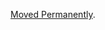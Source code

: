 <a href="/dubzzz/fast-check/tree/main/website/docs/tutorials/quick-start/our-first-property-based-test.md">Moved Permanently</a>.